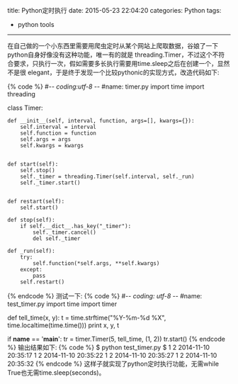 title: Python定时执行
date: 2015-05-23 22:04:20
categories: Python
tags:
- python tools
---
在自己做的一个小东西里需要用爬虫定时从某个网站上爬取数据，谷娘了一下python自身好像没有这种功能，唯一有的就是 threading.Timer，不过这个不符合要求，只执行一次，假如需要多长执行需要用time.sleep之后在创建一个，显然不是很 elegant，于是终于发现一个比较pythonic的实现方式，改造代码如下:	
<!--more-->
{% code %}
#-*- coding:utf-8 -*-
#name: timer.py
import time
import threading

class Timer:

    def __init__(self, interval, function, args=[], kwargs={}):
        self.interval = interval
        self.function = function
        self.args = args
        self.kwargs = kwargs


    def start(self):
        self.stop()
        self._timer = threading.Timer(self.interval, self._run)
        self._timer.start()


    def restart(self):
        self.start()

    def stop(self):
        if self.__dict__.has_key("_timer"):
            self._timer.cancel()
            del self._timer

    def _run(self):
        try:
            self.function(*self.args, **self.kwargs)
        except:
            pass
        self.restart()
{% endcode %}
测试一下:
{% code %}
#-*- coding: utf-8 -*-
#name: test_timer.py
import time
import timer

def tell_time(x, y):
    t = time.strftime("%Y-%m-%d %X", time.localtime(time.time()))
    print x, y, t


if __name__ == '__main__':
    tr = timer.Timer(5, tell_time, (1, 2))
    tr.start()
{% endcode %}
输出结果如下:
{% code %}
$ python test_timer.py
$ 1 2 2014-11-10 20:35:17
  1 2 2014-11-10 20:35:22
  1 2 2014-11-10 20:35:27
  1 2 2014-11-10 20:35:32
{% endcode %}
这样子就实现了python定时执行功能，无需while True也无需time.sleep(seconds)。
